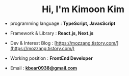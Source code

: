 <h1 align="center">Hi, I'm Kimoon Kim</h1>


- programming language : **TypeScript, JavasScript**

- Framework & Library : **React.js, Next.js**

- Dev & Interest Blog : [https://mozzang.tistory.com/](https://mozzang.tistory.com/)

- Working position : **FrontEnd Developer**

- Email : **kbear0938@gmail.com**
